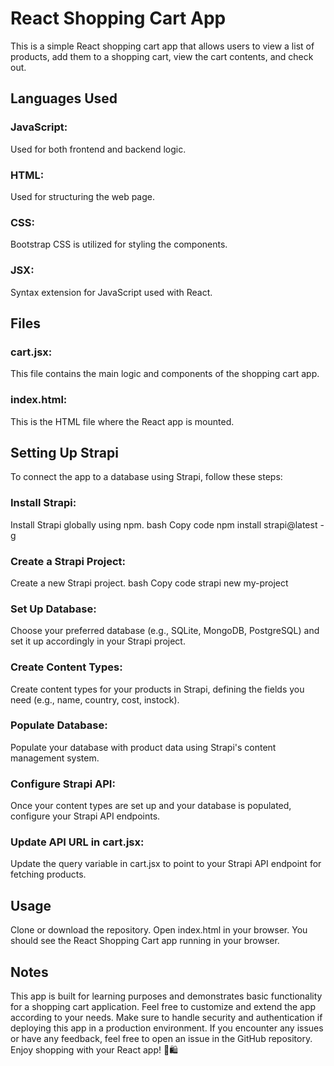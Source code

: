 <h1>React Shopping Cart App</h1>
This is a simple React shopping cart app that allows users to view a list of products, add them to a shopping cart, view the cart contents, and check out.

<h2>Languages Used</h2>
<h3>JavaScript:</h3> Used for both frontend and backend logic.
<h3>HTML:</h3> Used for structuring the web page.
<h3>CSS:</h3> Bootstrap CSS is utilized for styling the components.
<h3>JSX:</h3> Syntax extension for JavaScript used with React.
<h2>Files</h2>  
<h3>cart.jsx:</h3> This file contains the main logic and components of the shopping cart app.
<h3>index.html:</h3> This is the HTML file where the React app is mounted.
<h2>Setting Up Strapi</h2>
To connect the app to a database using Strapi, follow these steps:

<h3>Install Strapi:</h3> Install Strapi globally using npm.
bash
Copy code
npm install strapi@latest -g
<h3>Create a Strapi Project:</h3> Create a new Strapi project.
bash
Copy code
strapi new my-project
<h3>Set Up Database:</h3> Choose your preferred database (e.g., SQLite, MongoDB, PostgreSQL) and set it up accordingly in your Strapi project.
<h3>Create Content Types:</h3> Create content types for your products in Strapi, defining the fields you need (e.g., name, country, cost, instock).
<h3>Populate Database:</h3> Populate your database with product data using Strapi's content management system.
<h3>Configure Strapi API:</h3> Once your content types are set up and your database is populated, configure your Strapi API endpoints.
<h3>Update API URL in cart.jsx:</h3> Update the query variable in cart.jsx to point to your Strapi API endpoint for fetching products.
<h2>Usage</h2>
Clone or download the repository.
Open index.html in your browser.
You should see the React Shopping Cart app running in your browser.
<h2>Notes</h2>
This app is built for learning purposes and demonstrates basic functionality for a shopping cart application.
Feel free to customize and extend the app according to your needs.
Make sure to handle security and authentication if deploying this app in a production environment.
If you encounter any issues or have any feedback, feel free to open an issue in the GitHub repository.
Enjoy shopping with your React app! 🛒🛍️



